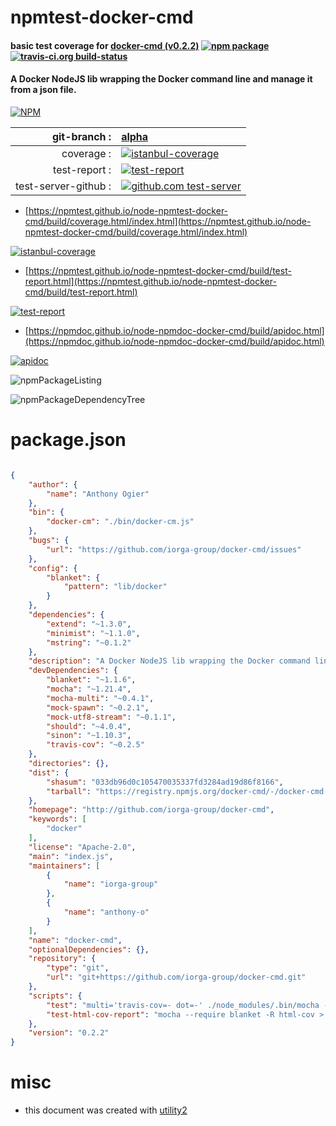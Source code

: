 # npmtest-docker-cmd

#### basic test coverage for  [docker-cmd (v0.2.2)](http://github.com/iorga-group/docker-cmd)  [![npm package](https://img.shields.io/npm/v/npmtest-docker-cmd.svg?style=flat-square)](https://www.npmjs.org/package/npmtest-docker-cmd) [![travis-ci.org build-status](https://api.travis-ci.org/npmtest/node-npmtest-docker-cmd.svg)](https://travis-ci.org/npmtest/node-npmtest-docker-cmd)

#### A Docker NodeJS lib wrapping the Docker command line and manage it from a json file.

[![NPM](https://nodei.co/npm/docker-cmd.png?downloads=true&downloadRank=true&stars=true)](https://www.npmjs.com/package/docker-cmd)

| git-branch : | [alpha](https://github.com/npmtest/node-npmtest-docker-cmd/tree/alpha)|
|--:|:--|
| coverage : | [![istanbul-coverage](https://npmtest.github.io/node-npmtest-docker-cmd/build/coverage.badge.svg)](https://npmtest.github.io/node-npmtest-docker-cmd/build/coverage.html/index.html)|
| test-report : | [![test-report](https://npmtest.github.io/node-npmtest-docker-cmd/build/test-report.badge.svg)](https://npmtest.github.io/node-npmtest-docker-cmd/build/test-report.html)|
| test-server-github : | [![github.com test-server](https://npmtest.github.io/node-npmtest-docker-cmd/GitHub-Mark-32px.png)](https://npmtest.github.io/node-npmtest-docker-cmd/build/app/index.html) | | build-artifacts : | [![build-artifacts](https://npmtest.github.io/node-npmtest-docker-cmd/glyphicons_144_folder_open.png)](https://github.com/npmtest/node-npmtest-docker-cmd/tree/gh-pages/build)|

- [https://npmtest.github.io/node-npmtest-docker-cmd/build/coverage.html/index.html](https://npmtest.github.io/node-npmtest-docker-cmd/build/coverage.html/index.html)

[![istanbul-coverage](https://npmtest.github.io/node-npmtest-docker-cmd/build/screenCapture.buildCi.browser.%252Ftmp%252Fbuild%252Fcoverage.lib.html.png)](https://npmtest.github.io/node-npmtest-docker-cmd/build/coverage.html/index.html)

- [https://npmtest.github.io/node-npmtest-docker-cmd/build/test-report.html](https://npmtest.github.io/node-npmtest-docker-cmd/build/test-report.html)

[![test-report](https://npmtest.github.io/node-npmtest-docker-cmd/build/screenCapture.buildCi.browser.%252Ftmp%252Fbuild%252Ftest-report.html.png)](https://npmtest.github.io/node-npmtest-docker-cmd/build/test-report.html)

- [https://npmdoc.github.io/node-npmdoc-docker-cmd/build/apidoc.html](https://npmdoc.github.io/node-npmdoc-docker-cmd/build/apidoc.html)

[![apidoc](https://npmdoc.github.io/node-npmdoc-docker-cmd/build/screenCapture.buildCi.browser.%252Ftmp%252Fbuild%252Fapidoc.html.png)](https://npmdoc.github.io/node-npmdoc-docker-cmd/build/apidoc.html)

![npmPackageListing](https://npmtest.github.io/node-npmtest-docker-cmd/build/screenCapture.npmPackageListing.svg)

![npmPackageDependencyTree](https://npmtest.github.io/node-npmtest-docker-cmd/build/screenCapture.npmPackageDependencyTree.svg)



# package.json

```json

{
    "author": {
        "name": "Anthony Ogier"
    },
    "bin": {
        "docker-cm": "./bin/docker-cm.js"
    },
    "bugs": {
        "url": "https://github.com/iorga-group/docker-cmd/issues"
    },
    "config": {
        "blanket": {
            "pattern": "lib/docker"
        }
    },
    "dependencies": {
        "extend": "~1.3.0",
        "minimist": "~1.1.0",
        "mstring": "~0.1.2"
    },
    "description": "A Docker NodeJS lib wrapping the Docker command line and manage it from a json file.",
    "devDependencies": {
        "blanket": "~1.1.6",
        "mocha": "~1.21.4",
        "mocha-multi": "~0.4.1",
        "mock-spawn": "~0.2.1",
        "mock-utf8-stream": "~0.1.1",
        "should": "~4.0.4",
        "sinon": "~1.10.3",
        "travis-cov": "~0.2.5"
    },
    "directories": {},
    "dist": {
        "shasum": "033db96d0c105470035337fd3284ad19d86f8166",
        "tarball": "https://registry.npmjs.org/docker-cmd/-/docker-cmd-0.2.2.tgz"
    },
    "homepage": "http://github.com/iorga-group/docker-cmd",
    "keywords": [
        "docker"
    ],
    "license": "Apache-2.0",
    "main": "index.js",
    "maintainers": [
        {
            "name": "iorga-group"
        },
        {
            "name": "anthony-o"
        }
    ],
    "name": "docker-cmd",
    "optionalDependencies": {},
    "repository": {
        "type": "git",
        "url": "git+https://github.com/iorga-group/docker-cmd.git"
    },
    "scripts": {
        "test": "multi='travis-cov=- dot=-' ./node_modules/.bin/mocha --require blanket -R mocha-multi",
        "test-html-cov-report": "mocha --require blanket -R html-cov > coverage.html"
    },
    "version": "0.2.2"
}
```



# misc
- this document was created with [utility2](https://github.com/kaizhu256/node-utility2)
